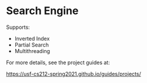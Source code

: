 Search Engine
=================================================

Supports:
- Inverted Index
- Partial Search
- Multithreading

For more details, see the project guides at:

<https://usf-cs212-spring2021.github.io/guides/projects/>
